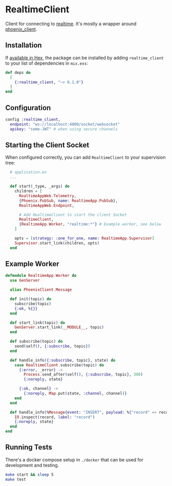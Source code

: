 # RealtimeClient

Client for connecting to [realtime](https://github.com/supabase/realtime).
It's mostly a wrapper around [phoenix_client](https://github.com/mobileoverlord/phoenix_client).

## Installation

If [available in Hex](https://hex.pm/docs/publish), the package can be installed
by adding `realtime_client` to your list of dependencies in `mix.exs`:

```elixir
def deps do
  [
    {:realtime_client, "~> 0.1.0"}
  ]
end
```

## Configuration

```elixir
config :realtime_client,
  endpoint: "ws://localhost:4000/socket/websocket"
  apikey: "some-JWT" # when using secure channels
```

## Starting the Client Socket

When configured correctly, you can add `RealtimeClient` to your supervision tree:

```elixir
  # application.ex
  ...

  def start(_type, _args) do
    children = [
      RealtimeAppWeb.Telemetry,
      {Phoenix.PubSub, name: RealtimeApp.PubSub},
      RealtimeAppWeb.Endpoint,

      # Add RealtimeClient to start the client Socket
      RealtimeClient,
      {RealtimeApp.Worker, "realtime:*"} # Example worker, see below
    ]

    opts = [strategy: :one_for_one, name: RealtimeApp.Supervisor]
    Supervisor.start_link(children, opts)
  end
```

## Example Worker

```elixir
defmodule RealtimeApp.Worker do
  use GenServer

  alias PhoenixClient.Message

  def init(topic) do
    subscribe(topic)
    {:ok, %{}}
  end

  def start_link(topic) do
    GenServer.start_link(__MODULE__, topic)
  end

  def subscribe(topic) do
    send(self(), {:subscribe, topic})
  end

  def handle_info({:subscribe, topic}, state) do
    case RealtimeClient.subscribe(topic) do
      {:error, _error} ->
        Process.send_after(self(), {:subscribe, topic}, 300)
        {:noreply, state}

      {:ok, channel} ->
        {:noreply, Map.put(state, :channel, channel)}
    end
  end

  def handle_info(%Message{event: "INSERT", payload: %{"record" => record}}, state) do
    IO.inspect(record, label: "record")
    {:noreply, state}
  end
end

```

## Running Tests

There's a docker compose setup in `./docker` that can be used for development and
testing.

```bash
make start && sleep 5
make test
```
